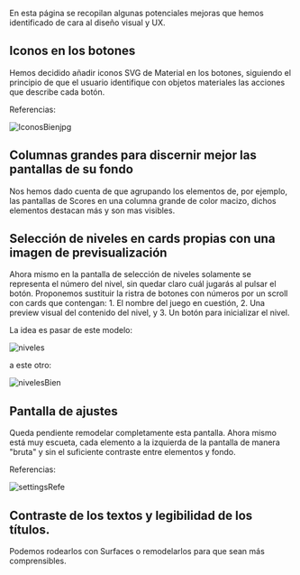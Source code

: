 En esta página se recopilan algunas potenciales mejoras que hemos identificado de cara al diseño visual y UX.

## Iconos en los botones
Hemos decidido añadir iconos SVG de Material en los botones, siguiendo el principio de que el usuario identifique con objetos materiales las acciones que describe cada botón.

Referencias:

![IconosBienjpg](https://github.com/Diego-a-lopez/ScapeTheAds/assets/71868889/436fe6d1-23de-4c0c-866c-259d9f9466fe)


## Columnas grandes para discernir mejor las pantallas de su fondo
Nos hemos dado cuenta de que agrupando los elementos de, por ejemplo, las pantallas de Scores en una columna grande de color macizo, dichos elementos destacan más y son mas visibles.

## Selección de niveles en cards propias con una imagen de previsualización
Ahora mismo en la pantalla de selección de niveles solamente se representa el número del nivel, sin quedar claro cuál jugarás al pulsar el botón. Proponemos sustituir la ristra de botones con números por un scroll con cards que contengan: 1. El nombre del juego en cuestión, 2. Una preview visual del contenido del nivel, y 3. Un botón para inicializar el nivel.

La idea es pasar de este modelo: 

![niveles](https://github.com/Diego-a-lopez/ScapeTheAds/assets/71868889/2cc0a276-050d-4797-949e-00db32f85009)

a este otro:

![nivelesBien](https://github.com/Diego-a-lopez/ScapeTheAds/assets/71868889/b536afab-96cb-4267-9a99-6cfc21c1792e)

## Pantalla de ajustes
Queda pendiente remodelar completamente esta pantalla. Ahora mismo está muy escueta, cada elemento a la izquierda de la pantalla de manera "bruta" y sin el suficiente contraste entre elementos y fondo.

Referencias:

![settingsRefe](https://github.com/Diego-a-lopez/ScapeTheAds/assets/71868889/21815a5e-5069-45c6-b2be-214769fb5618)

## Contraste de los textos y legibilidad de los títulos.

Podemos rodearlos con Surfaces o remodelarlos para que sean más comprensibles.
